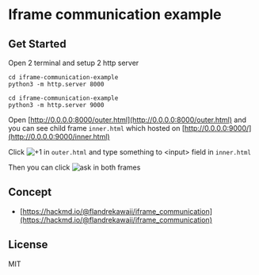 # Iframe communication example

## Get Started

Open 2 terminal and setup 2 http server

```shell
cd iframe-communication-example
python3 -m http.server 8000
```

```shell
cd iframe-communication-example
python3 -m http.server 9000
```

Open [http://0.0.0.0:8000/outer.html](http://0.0.0.0:8000/outer.html) and you can see child frame `inner.html` which hosted on [http://0.0.0.0:9000/](http://0.0.0.0:9000/inner.html)

Click ![+1](https://img.shields.io/badge/-%2B1-lightgrey) in `outer.html` and type something to \<input> field in `inner.html`

Then you can click ![ask](https://img.shields.io/badge/-ask%20to%20XXX-lightgrey) in both frames

## Concept

- [https://hackmd.io/@flandrekawaii/iframe_communication](https://hackmd.io/@flandrekawaii/iframe_communication)

## License

MIT
